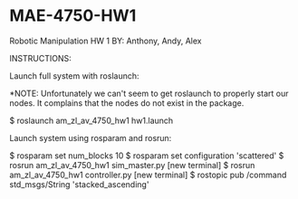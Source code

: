 # MAE-4750-HW1
Robotic Manipulation HW 1
BY: Anthony, Andy, Alex

INSTRUCTIONS:

Launch full system with roslaunch:

*NOTE: Unfortunately we can't seem to get roslaunch to properly start our nodes.
It complains that the nodes do not exist in the package.

$ roslaunch am_zl_av_4750_hw1 hw1.launch



Launch system using rosparam and rosrun:

$ rosparam set num_blocks 10
$ rosparam set configuration 'scattered'
$ rosrun am_zl_av_4750_hw1 sim_master.py
[new terminal]
$ rosrun am_zl_av_4750_hw1 controller.py
[new terminal]
$ rostopic pub /command std_msgs/String 'stacked_ascending'
